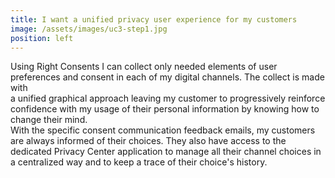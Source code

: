 ```yaml
---
title: I want a unified privacy user experience for my customers
image: /assets/images/uc3-step1.jpg
position: left
---
```


Using Right Consents I can collect only needed elements of user preferences and consent in each of my digital channels. The collect is made with  
a unified graphical approach leaving my customer to progressively reinforce confidence with my usage of their personal information by knowing how to change their mind.  
With the specific consent communication feedback emails, my customers are always informed of their choices. They also have access 
to the dedicated Privacy Center application to manage all their channel choices in a centralized way and to keep a trace of their choice's history. 


